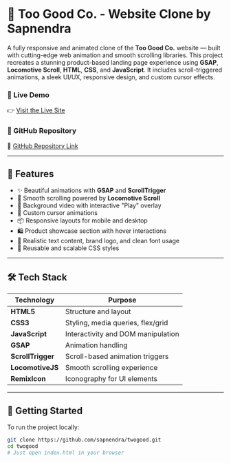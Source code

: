 # 🌟 Too Good Co. - Website Clone by Sapnendra

A fully responsive and animated clone of the **Too Good Co.** website — built with cutting-edge web animation and smooth scrolling libraries. This project recreates a stunning product-based landing page experience using **GSAP**, **Locomotive Scroll**, **HTML**, **CSS**, and **JavaScript**. It includes scroll-triggered animations, a sleek UI/UX, responsive design, and custom cursor effects.

### 🔗 Live Demo

👉 [Visit the Live Site](https://sapnendra.github.io/twogood)

### 📁 GitHub Repository

🔗 [GitHub Repository Link](https://github.com/sapnendra/twogood)

---

## 📌 Features

- ✨ Beautiful animations with **GSAP** and **ScrollTrigger**
- 🚀 Smooth scrolling powered by **Locomotive Scroll**
- 🎥 Background video with interactive "Play" overlay
- 🧭 Custom cursor animations
- 📦 Responsive layouts for mobile and desktop
- 🛍 Product showcase section with hover interactions
- 💬 Realistic text content, brand logo, and clean font usage
- 🧠 Reusable and scalable CSS styles

---

## 🛠 Tech Stack

| Technology        | Purpose                            |
| ----------------- | ---------------------------------- |
| **HTML5**         | Structure and layout               |
| **CSS3**          | Styling, media queries, flex/grid  |
| **JavaScript**    | Interactivity and DOM manipulation |
| **GSAP**          | Animation handling                 |
| **ScrollTrigger** | Scroll-based animation triggers    |
| **LocomotiveJS**  | Smooth scrolling experience        |
| **RemixIcon**     | Iconography for UI elements        |

---

## 🚀 Getting Started

To run the project locally:

```bash
git clone https://github.com/sapnendra/twogood.git
cd twogood
# Just open index.html in your browser
```
